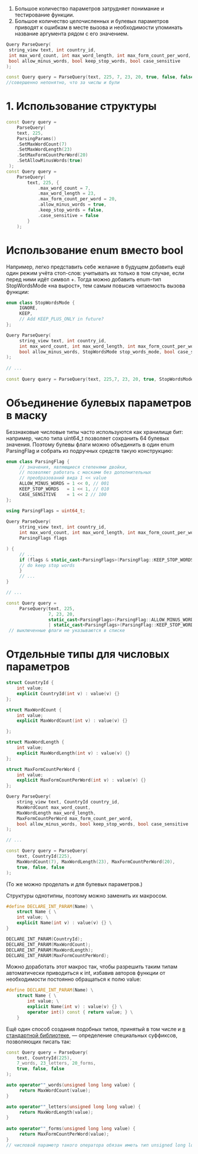 1.  Большое количество параметров затрудняет понимание и тестирование функции.
2.  Большое количество целочисленных и булевых параметров приводят к ошибкам в месте вызова и необходимости упоминать название аргумента рядом с его значением.

```cpp
Query ParseQuery(
 string_view text, int country_id,
 int max_word_count, int max_word_length, int max_form_count_per_word,
 bool allow_minus_words, bool keep_stop_words, bool case_sensitive
);

const Query query = ParseQuery(text, 225, 7, 23, 20, true, false, false);
//совершенно непонятно, что за числы и були
```

# 1. Использование структуры

```cpp
const Query query =
	ParseQuery(
	text, 225,
	ParsingParams()
	.SetMaxWordCount(7)
	.SetMaxWordLength(23)
	.SetMaxFormCountPerWord(20)
	.SetAllowMinusWords(true)
 );
const Query query =
	ParseQuery(
		text, 225, {
			.max_word_count = 7,
			.max_word_length = 23,
			.max_form_count_per_word = 20,
			.allow_minus_words = true,
			.keep_stop_words = false,
			.case_sensitive = false
		}
	);
```

# Использование enum вместо bool
Например, легко представить себе желание в будущем добавить ещё один режим учёта стоп-слов: учитывать их только в том случае, если перед ними идёт символ +. Тогда можно добавить enum-тип StopWordsMode «на вырост», тем самым повысив читаемость вызова функции:

```cpp
enum class StopWordsMode {
	 IGNORE,
	 KEEP,
	 // Add KEEP_PLUS_ONLY in future?
};

Query ParseQuery(
	 string_view text, int country_id,
	 int max_word_count, int max_word_length, int max_form_count_per_word,
	 bool allow_minus_words, StopWordsMode stop_words_mode, bool case_sensitive
);
  
// ...
  
const Query query = ParseQuery(text, 225,7, 23, 20, true, StopWordsMode::IGNORE, false);
 ```

# Объединение булевых параметров в маску
Беззнаковые числовые типы часто используются как хранилище бит: например, число типа uint64_t позволяет сохранить 64 булевых значения. Поэтому булевы флаги можно объединить в один enum ParsingFlag и собрать из подручных средств такую конструкцию:

```cpp
enum class ParsingFlag {
	 // значения, являющиеся степенями двойки,
	 // позволяют работать с масками без дополнительных
	 // преобразований вида 1 << value
	 ALLOW_MINUS_WORDS = 1 << 0, // 001
	 KEEP_STOP_WORDS   = 1 << 1, // 010
	 CASE_SENSITIVE    = 1 << 2 // 100
};

using ParsingFlags = uint64_t;
  
Query ParseQuery(
	 string_view text, int country_id,
	 int max_word_count, int max_word_length, int max_form_count_per_word,
	 ParsingFlags flags

) {
	 // ...
	 if (flags & static_cast<ParsingFlags>(ParsingFlag::KEEP_STOP_WORDS)) {
	 // do keep stop words
	 }
	 // ...
}

// ...

const Query query =
	 ParseQuery(text, 225,
				7, 23, 20,
				static_cast<ParsingFlags>(ParsingFlag::ALLOW_MINUS_WORDS)
				| static_cast<ParsingFlags>(ParsingFlag::KEEP_STOP_WORDS));
 // выключенные флаги не указываются в списке
 ```

# Отдельные типы для числовых параметров
```cpp
struct CountryId {
	int value;
	explicit CountryId(int v) : value(v) {}
};

struct MaxWordCount {
	int value;
	explicit MaxWordCount(int v) : value(v) {}

}; 

struct MaxWordLength {
	int value;
	explicit MaxWordLength(int v) : value(v) {}
};

struct MaxFormCountPerWord {
	int value;
	explicit MaxFormCountPerWord(int v) : value(v) {}
};

Query ParseQuery(
	string_view text, CountryId country_id,
	MaxWordCount max_word_count,
	MaxWordLength max_word_length,
	MaxFormCountPerWord max_form_count_per_word,
	bool allow_minus_words, bool keep_stop_words, bool case_sensitive
);

// ...

const Query query = ParseQuery(
	text, CountryId(225),
	MaxWordCount(7), MaxWordLength(23), MaxFormCountPerWord(20),
	true, false, false
);
```

(То же можно проделать и для булевых параметров.)

Структуры однотипны, поэтому можно заменить их макросом.

```cpp
#define DECLARE_INT_PARAM(Name) \
	struct Name { \
	int value; \
	explicit Name(int v) : value(v) {} \
}

DECLARE_INT_PARAM(CountryId);
DECLARE_INT_PARAM(MaxWordCount);
DECLARE_INT_PARAM(MaxWordLength);
DECLARE_INT_PARAM(MaxFormCountPerWord);
```

Можно доработать этот макрос так, чтобы разрешить таким типам автоматически приводиться к int, избавив авторов функции от необходимости постоянно обращаться к полю value:

```cpp
#define DECLARE_INT_PARAM(Name) \
	struct Name { \
		int value; \
		explicit Name(int v) : value(v) {} \
		operator int() const { return value; } \
	}
 ```
 
Ещё один способ создания подобных типов, принятый в том числе и [в стандартной библиотеке](https://en.cppreference.com/w/cpp/chrono/year), — определение специальных суффиксов, позволяющих писать так:

```cpp
const Query query = ParseQuery(
	text, CountryId(225),
	7_words, 23_letters, 20_forms,
	true, false, false
);

auto operator""_words(unsigned long long value) {
	 return MaxWordCount(value);
}

auto operator""_letters(unsigned long long value) {
	 return MaxWordLength(value);
}
  
auto operator""_forms(unsigned long long value) {
	 return MaxFormCountPerWord(value);
}
// числовой параметр такого оператора обязан иметь тип unsigned long long
```